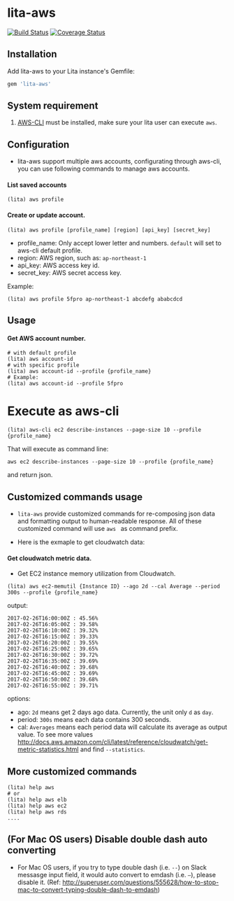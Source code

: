 # lita-aws

[![Build Status](https://travis-ci.org/5fpro/lita-aws.png?branch=master)](https://travis-ci.org/5fpro/lita-aws)
[![Coverage Status](https://coveralls.io/repos/5fpro/lita-aws/badge.png)](https://coveralls.io/r/5fpro/lita-aws)

## Installation

Add lita-aws to your Lita instance's Gemfile:

``` ruby
gem 'lita-aws'
```

## System requirement

1. [AWS-CLI](https://docs.aws.amazon.com/cli/latest/userguide/installing.html) must be installed, make sure your lita user can execute `aws`.


## Configuration

- lita-aws support multiple aws accounts, configurating through aws-cli, you can use following commands to manage aws accounts.


#### List saved accounts

```
(lita) aws profile
```

#### Create or update account.

```
(lita) aws profile [profile_name] [region] [api_key] [secret_key]
```

- profile_name: Only accept lower letter and numbers. `default` will set to aws-cli default profile.
- region: AWS region, such as: `ap-northeast-1`
- api_key: AWS access key id.
- secret_key: AWS secret access key.

Example:

```
(lita) aws profile 5fpro ap-northeast-1 abcdefg ababcdcd
```

## Usage

#### Get AWS account number.

```
# with default profile
(lita) aws account-id
# with specific profile
(lita) aws account-id --profile {profile_name}
# Example:
(lita) aws account-id --profile 5fpro
```

# Execute as aws-cli

```
(lita) aws-cli ec2 describe-instances --page-size 10 --profile {profile_name}
```

That will execute as command line:

```
aws ec2 describe-instances --page-size 10 --profile {profile_name}
```

and return json.


## Customized commands usage

- `lita-aws` provide customized commands for re-composing json data and formatting output to human-readable response. All of these customized command will use `aws ` as command prefix.

- Here is the exmaple to get cloudwatch data:

#### Get cloudwatch metric data.

- Get EC2 instance memory utilization from Cloudwatch.

```
(lita) aws ec2-memutil {Instance ID} --ago 2d --cal Average --period 300s --profile {profile_name}
```

output:

```
2017-02-26T16:00:00Z : 45.56%
2017-02-26T16:05:00Z : 39.58%
2017-02-26T16:10:00Z : 39.32%
2017-02-26T16:15:00Z : 39.33%
2017-02-26T16:20:00Z : 39.55%
2017-02-26T16:25:00Z : 39.65%
2017-02-26T16:30:00Z : 39.72%
2017-02-26T16:35:00Z : 39.69%
2017-02-26T16:40:00Z : 39.68%
2017-02-26T16:45:00Z : 39.69%
2017-02-26T16:50:00Z : 39.68%
2017-02-26T16:55:00Z : 39.71%
```

options:

- ago: `2d` means get 2 days ago data. Currently, the unit only `d` as `day`.
- period: `300s` means each data contains 300 seconds.
- cal: `Averages` means each period data will calculate its average as output value. To see more values http://docs.aws.amazon.com/cli/latest/reference/cloudwatch/get-metric-statistics.html and find `--statistics`.

## More customized commands

```
(lita) help aws
# or
(lita) help aws elb
(lita) help aws ec2
(lita) help aws rds
....

```

## (For Mac OS users) Disable double dash auto converting

- For Mac OS users, if you try to type double dash (i.e. `--`) on Slack messasge input field, it would auto convert to emdash (i.e. `—`), please disable it. (Ref: http://superuser.com/questions/555628/how-to-stop-mac-to-convert-typing-double-dash-to-emdash)
